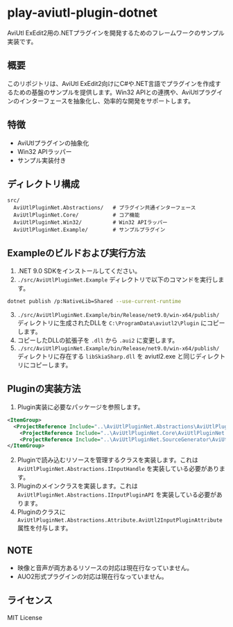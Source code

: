 # play-aviutl-plugin-dotnet

AviUtl ExEdit2用の.NETプラグインを開発するためのフレームワークのサンプル実装です。

## 概要

このリポジトリは、AviUtl ExEdit2向けにC#や.NET言語でプラグインを作成するための基盤のサンプルを提供します。Win32 APIとの連携や、AviUtlプラグインのインターフェースを抽象化し、効率的な開発をサポートします。

## 特徴

- AviUtlプラグインの抽象化
- Win32 APIラッパー
- サンプル実装付き

## ディレクトリ構成

```
src/
  AviUtlPluginNet.Abstractions/   # プラグイン共通インターフェース
  AviUtlPluginNet.Core/           # コア機能
  AviUtlPluginNet.Win32/          # Win32 APIラッパー
  AviUtlPluginNet.Example/        # サンプルプラグイン
```

## Exampleのビルドおよび実行方法

1. .NET 9.0 SDKをインストールしてください。
2. `./src/AviUtlPluginNet.Example` ディレクトリで以下のコマンドを実行します。

```sh
dotnet publish /p:NativeLib=Shared --use-current-runtime
```

3. `./src/AviUtlPluginNet.Example/bin/Release/net9.0/win-x64/publish/` ディレクトリに生成されたDLLを `C:\ProgramData\aviutl2\Plugin` にコピーします。
4. コピーしたDLLの拡張子を `.dll` から `.aui2` に変更します。
5. `./src/AviUtlPluginNet.Example/bin/Release/net9.0/win-x64/publish/` ディレクトリに存在する `libSkiaSharp.dll` を aviutl2.exe と同じディレクトリにコピーします。

## Pluginの実装方法

1. Plugin実装に必要なパッケージを参照します。

```xml
<ItemGroup>
  <ProjectReference Include="..\AviUtlPluginNet.Abstractions\AviUtlPluginNet.Abstractions.csproj" />
    <ProjectReference Include="..\AviUtlPluginNet.Core\AviUtlPluginNet.Core.csproj" />
    <ProjectReference Include="..\AviUtlPluginNet.SourceGenerator\AviUtlPluginNet.SourceGenerator.csproj" OutputItemType="Analyzer" ReferenceOutputAssembly="false" />
</ItemGroup>
```

2. Pluginで読み込むリソースを管理するクラスを実装します。これは `AviUtlPluginNet.Abstractions.IInputHandle` を実装している必要があります。
3. Pluginのメインクラスを実装します。これは `AviUtlPluginNet.Abstractions.IInputPluginAPI` を実装している必要があります。
4. Pluginのクラスに `AviUtlPluginNet.Abstractions.Attribute.AviUtl2InputPluginAttribute` 属性を付与します。

## NOTE

- 映像と音声が両方あるリソースの対応は現在行なっていません。
- AUO2形式プラグインの対応は現在行なっていません。

## ライセンス

MIT License
